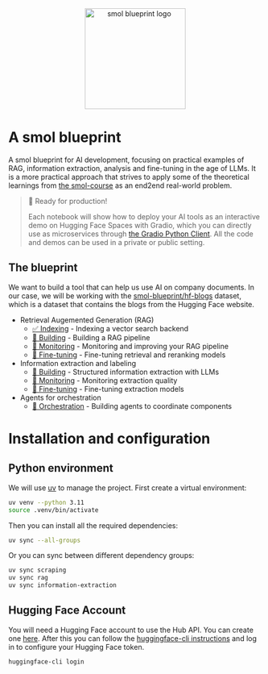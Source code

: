 <div align="center">
  <img src="https://huggingface.co/datasets/huggingface/brand-assets/resolve/main/hf-logo-pirate.png" width="200px" alt="smol blueprint logo">
</div>

# A smol blueprint

A smol blueprint for AI development, focusing on practical examples of RAG, information extraction, analysis and fine-tuning in the age of LLMs. It is a more practical approach that strives to apply some of the theoretical learnings from [the smol-course](https://github.com/huggingface/smol-course) as an end2end real-world problem.

> 🚀 Ready for production!
>
> Each notebook will show how to deploy your AI tools as an interactive demo on Hugging Face Spaces with Gradio, which you can directly use as microservices through [the Gradio Python Client](https://www.gradio.app/guides/getting-started-with-the-python-client). All the code and demos can be used in a private or public setting.

## The blueprint

We want to build a tool that can help us use AI on company documents. In our case, we will be working with the [smol-blueprint/hf-blogs](https://huggingface.co/datasets/smol-blueprint/hf-blogs) dataset, which is a dataset that contains the blogs from the Hugging Face website.

- Retrieval Augemented Generation (RAG)
  - [✅ Indexing](./rag/indexing.ipynb) - Indexing a vector search backend
  - [🚧 Building](./rag/building.ipynb) - Building a RAG pipeline
  - [🚧 Monitoring](./rag/monitoring.ipynb) - Monitoring and improving your RAG pipeline
  - [🚧 Fine-tuning](./rag/fine_tuning.ipynb) - Fine-tuning retrieval and reranking models
- Information extraction and labeling
  - [🚧 Building](./extraction/building.ipynb) - Structured information extraction with LLMs
  - [🚧 Monitoring](./extraction/monitoring.ipynb) - Monitoring extraction quality
  - [🚧 Fine-tuning](./extraction/fine_tuning.ipynb) - Fine-tuning extraction models
- Agents for orchestration
  - [🚧 Orchestration](./agents/orchestration.ipynb) - Building agents to coordinate components

# Installation and configuration

## Python environment

We will use [uv](https://docs.astral.sh/uv/) to manage the project. First create a virtual environment:

```bash
uv venv --python 3.11
source .venv/bin/activate
```

Then you can install all the required dependencies:

```bash
uv sync --all-groups
```

Or you can sync between different dependency groups:

```bash
uv sync scraping
uv sync rag
uv sync information-extraction
```

## Hugging Face Account

You will need a Hugging Face account to use the Hub API. You can create one [here](https://huggingface.co/join). After this you can follow the [huggingface-cli instructions](https://huggingface.co/docs/huggingface_hub/installation#huggingface-cli) and log in to configure your Hugging Face token.

```bash
huggingface-cli login
```

